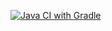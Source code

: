 [![Java CI with Gradle](https://github.com/ALLADOK/CardPageObjects/actions/workflows/gradle.yml/badge.svg)](https://github.com/ALLADOK/CardPageObjects/actions/workflows/gradle.yml)